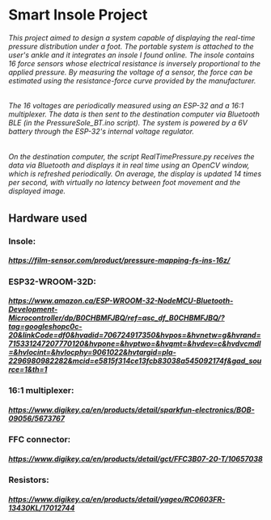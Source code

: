 # Smart Insole Project

###### This project aimed to design a system capable of displaying the real-time pressure distribution under a foot. The  portable system is attached to the user's ankle and it integrates an insole I found online. The insole contains 16 force sensors whose electrical resistance is inversely proportional to the applied pressure. By measuring the voltage of a sensor, the force can be estimated using the resistance-force curve provided by the manufacturer.

###### The 16 voltages are periodically measured using an ESP-32 and a 16:1 multiplexer. The data is then sent to the destination computer via Bluetooth BLE (in the PressureSole_BT.ino script). The system is powered by a 6V battery through the ESP-32's internal voltage regulator.

###### On the destination computer, the script RealTimePressure.py receives the data via Bluetooth and displays it in real time using an OpenCV window, which is refreshed periodically. On average, the display is updated  14 times per second, with virtually no latency between foot movement and the displayed image.

## Hardware used

### Insole: 
##### https://film-sensor.com/product/pressure-mapping-fs-ins-16z/

### ESP32-­WROOM­-32D:
##### https://www.amazon.ca/ESP-WROOM-32-NodeMCU-Bluetooth-Development-Microcontroller/dp/B0CHBMFJBQ/ref=asc_df_B0CHBMFJBQ/?tag=googleshopc0c-20&linkCode=df0&hvadid=706724917350&hvpos=&hvnetw=g&hvrand=715331247207770120&hvpone=&hvptwo=&hvqmt=&hvdev=c&hvdvcmdl=&hvlocint=&hvlocphy=9061022&hvtargid=pla-2296980982282&mcid=e5815f314ce13fcb83038a545092174f&gad_source=1&th=1

### 16:1 multiplexer:
##### https://www.digikey.ca/en/products/detail/sparkfun-electronics/BOB-09056/5673767

### FFC connector:
##### https://www.digikey.ca/en/products/detail/gct/FFC3B07-20-T/10657038

### Resistors:
##### https://www.digikey.ca/en/products/detail/yageo/RC0603FR-13430KL/17012744



